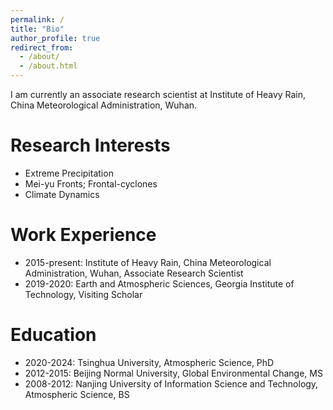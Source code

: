 ```yaml
---
permalink: /
title: "Bio"
author_profile: true
redirect_from: 
  - /about/
  - /about.html
---
```


I am currently an associate research scientist at Institute of Heavy Rain, China Meteorological Administration, Wuhan.

Research Interests
======
* Extreme Precipitation
* Mei-yu Fronts; Frontal-cyclones
* Climate Dynamics

Work Experience
======
* 2015-present: Institute of Heavy Rain, China Meteorological Administration, Wuhan, Associate Research Scientist
* 2019-2020: Earth and Atmospheric Sciences, Georgia Institute of Technology, Visiting Scholar

Education
======
* 2020-2024: Tsinghua University, Atmospheric Science, PhD
* 2012-2015: Beijing Normal University, Global Environmental Change, MS
* 2008-2012: Nanjing University of Information Science and Technology, Atmospheric Science, BS
